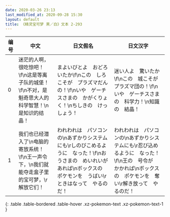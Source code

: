 ```yaml
---
date: 2020-03-26 23:13
last_modified_at: 2020-09-28 15:30
layout: default
title: 《精灵宝可梦 黑／白》文本 2-293
---
```

| 编号 | 中文 | 日文假名 | 日文汉字 |
| ---- | ---- | ---- | --- |
| 0 | 迷茫的人啊，很吃惊吧！\f\n这是等离子队的城堡！\f\n不对，是魁奇思大人的科学智慧！\n是知识的结晶！ | まよいびとよ　おどろいたか\f\nこの　しろ　こそが　プラズマだんの！\f\nいや　ゲーチスさまの　かがくりょく！\nちしきの　けっしょう！ | 迷い人よ　驚いたか\f\nこの　城こそが　プラズマ団の！\f\nいや　ゲーチスさまの　科学力！\n知識の　結晶！ |
| 1 | 我们也已经潜入了\n电脑的寄放系统！\f\n王一声令下，\n我们就能夺走盒子里的宝可梦，\r解放它们！ | われわれは　パソコンの\nあずかりシステムにも\rしのびこめるように　なった！\f\nおうさまの　めいれいが　あれば\nボックスの　ポケモンを　うばい\rときはなって　やるのだ！ | われわれは　パソコンの\nあずかりシステムにも\r忍び込めるように　なった！\f\n王の　号令が　かかれば\nボックスの　ポケモンを　奪い\r解き放って　やるのだ！ |
{: .table .table-bordered .table-hover .xz-pokemon-text .xz-pokemon-text-1 }